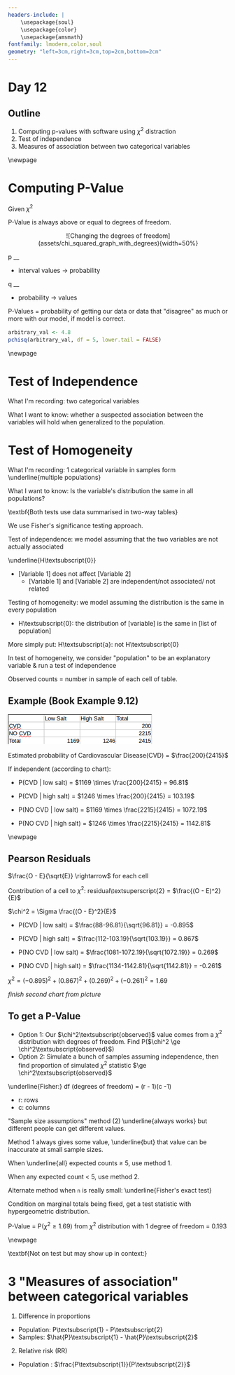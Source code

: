 ```yaml
---
headers-include: |
	\usepackage{soul}
	\usepackage{color}
	\usepackage{amsmath}
fontfamily: lmodern,color,soul
geometry: "left=3cm,right=3cm,top=2cm,bottom=2cm"
---
```


# Day 12

## Outline

1. Computing p-values with software using $\chi^2$ distraction
2. Test of independence
3. Measures of association between two categorical variables

\newpage


# Computing P-Value

Given $\chi^2$

P-Value is always above or equal to degrees of freedom.

<div style="text-align:center">![Changing the degrees of freedom](assets/chi_squared_graph_with_degrees){width=50%}</div>

p __

- interval values $\rightarrow$ probability

q __

- probability $\rightarrow$ values

P-Values = probability of getting our data or data that "disagree" as much or more with our model, if model is correct.

```r
arbitrary_val <- 4.8
pchisq(arbitrary_val, df = 5, lower.tail = FALSE)
```

\newpage

# Test of Independence

What I'm recording: two categorical variables

What I want to know: whether a suspected association between the variables will hold when generalized to the population.

# Test of Homogeneity

What I'm recording: 1 categorical variable in samples form \underline{multiple populations}

What I want to know: Is the variable's distribution the same in all populations?

\textbf{Both tests use data summarised in two-way tables}

We use Fisher's significance testing approach.

Test of independence: we model assuming that the two variables are not actually associated

\underline{H\textsubscript{0}}

- [Variable 1] does not affect [Variable 2]
	- [Variable 1] and [Variable 2] are independent/not associated/ not related

Testing of homogeneity: we model assuming the distribution is the same in every population

- H\textsubscript{0}: the distribution of [variable] is the same in [list of population]

More simply put: H\textsubscript{a}: not H\textsubscript{0}

In test of homogeneity, we consider "population" to be an explanatory variable & run a test of independence

Observed counts = number in sample of each cell of table.

## Example (Book Example 9.12)

![Base Table](assets/book_example_9_12)

Estimated probability of Cardiovascular Disease(CVD) = $\frac{200}{2415}$

If independent (according to chart):

- P(CVD | low salt) = $1169 \times \frac{200}{2415} = 96.81$

- P(CVD | high salt) = $1246 \times \frac{200}{2415} = 103.19$

- P(NO CVD | low salt) = $1169 \times \frac{2215}{2415} = 1072.19$

- P(NO CVD | high salt) = $1246 \times \frac{2215}{2415} = 1142.81$

\newpage

## Pearson Residuals

$\frac{O - E}{\sqrt{E}} \rightarrow$ for each cell

Contribution of a cell to $\chi^2$: residual\textsuperscript{2} = $\frac{(O - E)^2}{E}$

$\chi^2 = \Sigma \frac{(O - E)^2}{E}$


- P(CVD | low salt) = $\frac{88-96.81}{\sqrt{96.81}} = -0.895$

- P(CVD | high salt) = $\frac{112-103.19}{\sqrt{103.19}} = 0.867$

- P(NO CVD | low salt) = $\frac{1081-1072.19}{\sqrt{1072.19}} = 0.269$

- P(NO CVD | high salt) = $\frac{1134-1142.81}{\sqrt{1142.81}} = -0.261$

$\chi^2 = (-0.895)^2 + (0.867)^2 + (0.269)^2 + (-0.261)^2 = 1.69$

*finish second chart from picture*

## To get a P-Value

- Option 1: Our $\chi^2\textsubscript{observed}$ value comes from a $\chi^2$ distribution with degrees of freedom. Find P($\chi^2 \ge \chi^2\textsubscript{observed}$)
- Option 2: Simulate a bunch of samples assuming independence, then find proportion of simulated $\chi^2$ statistic $\ge \chi^2\textsubscript{observed}$

\underline{Fisher:} df (degrees of freedom) = (r - 1)(c -1)

- r: rows
- c: columns

"Sample size assumptions" method (2) \underline{always works} but different people can get different values.

Method 1 always gives some value, \underline{but} that value can be inaccurate at small sample sizes.

When \underline{all} expected counts $\ge$ 5, use method 1.

When any expected count < 5, use method 2.

Alternate method when `n` is really small: \underline{Fisher's exact test}

Condition on marginal totals being fixed, get a test statistic with hypergeometric distribution.

P-Value = P($\chi^2 \ge 1.69$) from $\chi^2$ distribution with 1 degree of freedom = 0.193

\newpage

\textbf{Not on test but may show up in context:}

# 3 "Measures of association" between categorical variables

1. Difference in proportions
- Population: P\textsubscript{1} - P\textsubscript{2}
- Samples: $\hat{P}\textsubscript{1} - \hat{P}\textsubscript{2}$
2. Relative risk (RR)
- Population : $\frac{P\textsubscript{1}}{P\textsubscript{2}}$
